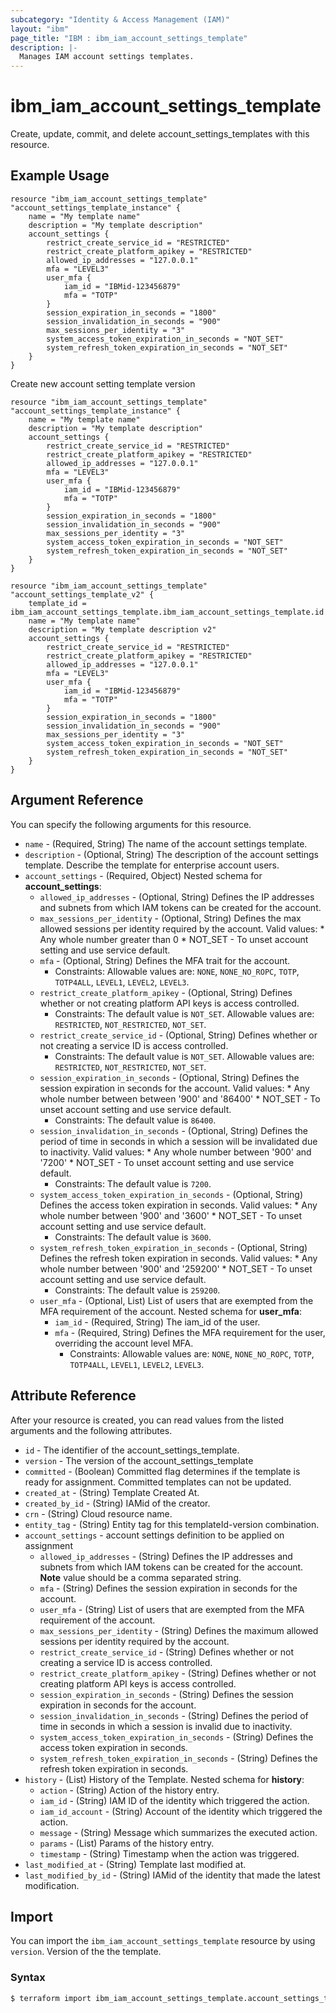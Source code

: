 ```yaml
---
subcategory: "Identity & Access Management (IAM)"
layout: "ibm"
page_title: "IBM : ibm_iam_account_settings_template"
description: |-
  Manages IAM account settings templates.
---
```


# ibm_iam_account_settings_template

Create, update, commit, and delete account_settings_templates with this resource.

## Example Usage

```hcl
resource "ibm_iam_account_settings_template" "account_settings_template_instance" {
	name = "My template name"
	description = "My template description"
	account_settings {
		restrict_create_service_id = "RESTRICTED"
		restrict_create_platform_apikey = "RESTRICTED"
		allowed_ip_addresses = "127.0.0.1"
		mfa = "LEVEL3"
		user_mfa {
			iam_id = "IBMid-123456879"
			mfa = "TOTP"
		}
		session_expiration_in_seconds = "1800"
		session_invalidation_in_seconds = "900"
		max_sessions_per_identity = "3"
		system_access_token_expiration_in_seconds = "NOT_SET"
		system_refresh_token_expiration_in_seconds = "NOT_SET"
	}
}
```

Create new account setting template version

```hcl
resource "ibm_iam_account_settings_template" "account_settings_template_instance" {
	name = "My template name"
	description = "My template description"
	account_settings {
		restrict_create_service_id = "RESTRICTED"
		restrict_create_platform_apikey = "RESTRICTED"
		allowed_ip_addresses = "127.0.0.1"
		mfa = "LEVEL3"
		user_mfa {
			iam_id = "IBMid-123456879"
			mfa = "TOTP"
		}
		session_expiration_in_seconds = "1800"
		session_invalidation_in_seconds = "900"
		max_sessions_per_identity = "3"
		system_access_token_expiration_in_seconds = "NOT_SET"
		system_refresh_token_expiration_in_seconds = "NOT_SET"
	}
}

resource "ibm_iam_account_settings_template" "account_settings_template_v2" {
	template_id = ibm_iam_account_settings_template.ibm_iam_account_settings_template.id
	name = "My template name"
	description = "My template description v2"
	account_settings {
		restrict_create_service_id = "RESTRICTED"
		restrict_create_platform_apikey = "RESTRICTED"
		allowed_ip_addresses = "127.0.0.1"
		mfa = "LEVEL3"
		user_mfa {
			iam_id = "IBMid-123456879"
			mfa = "TOTP"
		}
		session_expiration_in_seconds = "1800"
		session_invalidation_in_seconds = "900"
		max_sessions_per_identity = "3"
		system_access_token_expiration_in_seconds = "NOT_SET"
		system_refresh_token_expiration_in_seconds = "NOT_SET"
	}
}
```

## Argument Reference

You can specify the following arguments for this resource.

* `name` - (Required, String) The name of the account settings template.
* `description` - (Optional, String) The description of the account settings template. Describe the template for enterprise account users.
* `account_settings` - (Required, Object) Nested schema for **account_settings**:
	* `allowed_ip_addresses` - (Optional, String) Defines the IP addresses and subnets from which IAM tokens can be created for the account.
	* `max_sessions_per_identity` - (Optional, String) Defines the max allowed sessions per identity required by the account. Valid values:  * Any whole number greater than 0  * NOT_SET - To unset account setting and use service default.
	* `mfa` - (Optional, String) Defines the MFA trait for the account. 
	  * Constraints: Allowable values are: `NONE`, `NONE_NO_ROPC`, `TOTP`, `TOTP4ALL`, `LEVEL1`, `LEVEL2`, `LEVEL3`.
	* `restrict_create_platform_apikey` - (Optional, String) Defines whether or not creating platform API keys is access controlled.
	  * Constraints: The default value is `NOT_SET`. Allowable values are: `RESTRICTED`, `NOT_RESTRICTED`, `NOT_SET`.
	* `restrict_create_service_id` - (Optional, String) Defines whether or not creating a service ID is access controlled.
	  * Constraints: The default value is `NOT_SET`. Allowable values are: `RESTRICTED`, `NOT_RESTRICTED`, `NOT_SET`.
	* `session_expiration_in_seconds` - (Optional, String) Defines the session expiration in seconds for the account. Valid values:  * Any whole number between between '900' and '86400'  * NOT_SET - To unset account setting and use service default.
	  * Constraints: The default value is `86400`.
	* `session_invalidation_in_seconds` - (Optional, String) Defines the period of time in seconds in which a session will be invalidated due to inactivity. Valid values:  * Any whole number between '900' and '7200'  * NOT_SET - To unset account setting and use service default.
	  * Constraints: The default value is `7200`.
	* `system_access_token_expiration_in_seconds` - (Optional, String) Defines the access token expiration in seconds. Valid values:  * Any whole number between '900' and '3600'  * NOT_SET - To unset account setting and use service default.
	  * Constraints: The default value is `3600`.
	* `system_refresh_token_expiration_in_seconds` - (Optional, String) Defines the refresh token expiration in seconds. Valid values:  * Any whole number between '900' and '259200'  * NOT_SET - To unset account setting and use service default.
	  * Constraints: The default value is `259200`.
	* `user_mfa` - (Optional, List) List of users that are exempted from the MFA requirement of the account.
	Nested schema for **user_mfa**:
		* `iam_id` - (Required, String) The iam_id of the user.
		* `mfa` - (Required, String) Defines the MFA requirement for the user, overriding the account level MFA.
		  * Constraints: Allowable values are: `NONE`, `NONE_NO_ROPC`, `TOTP`, `TOTP4ALL`, `LEVEL1`, `LEVEL2`, `LEVEL3`.

## Attribute Reference

After your resource is created, you can read values from the listed arguments and the following attributes.

* `id` - The identifier of the account_settings_template.
* `version` - The version of the account_settings_template
* `committed` - (Boolean) Committed flag determines if the template is ready for assignment. Committed templates can not be updated.
* `created_at` - (String) Template Created At.
* `created_by_id` - (String) IAMid of the creator.
* `crn` - (String) Cloud resource name.
* `entity_tag` - (String) Entity tag for this templateId-version combination.
* `account_settings` - account settings definition to be applied on assignment
  * `allowed_ip_addresses` - (String) Defines the IP addresses and subnets from which IAM tokens can be created for the account. **Note** value should be a comma separated string.
  * `mfa` - (String) Defines the session expiration in seconds for the account.
  * `user_mfa` - (String) List of users that are exempted from the MFA requirement of the account.
  * `max_sessions_per_identity` - (String) Defines the maximum allowed sessions per identity required by the account.
  * `restrict_create_service_id` - (String) Defines whether or not creating a service ID is access controlled.
  * `restrict_create_platform_apikey` - (String) Defines whether or not creating platform API keys is access controlled.
  * `session_expiration_in_seconds` - (String) Defines the session expiration in seconds for the account.
  * `session_invalidation_in_seconds` - (String) Defines the period of time in seconds in which a session is invalid due to inactivity.
  * `system_access_token_expiration_in_seconds` - (String) Defines the access token expiration in seconds.
  * `system_refresh_token_expiration_in_seconds` - (String) Defines the refresh token expiration in seconds.
* `history` - (List) History of the Template.
Nested schema for **history**:
	* `action` - (String) Action of the history entry.
	* `iam_id` - (String) IAM ID of the identity which triggered the action.
	* `iam_id_account` - (String) Account of the identity which triggered the action.
	* `message` - (String) Message which summarizes the executed action.
	* `params` - (List) Params of the history entry.
	* `timestamp` - (String) Timestamp when the action was triggered.
* `last_modified_at` - (String) Template last modified at.
* `last_modified_by_id` - (String) IAMid of the identity that made the latest modification.

## Import

You can import the `ibm_iam_account_settings_template` resource by using `version`. Version of the the template.

### Syntax

```bash
$ terraform import ibm_iam_account_settings_template.account_settings_template $version
```

